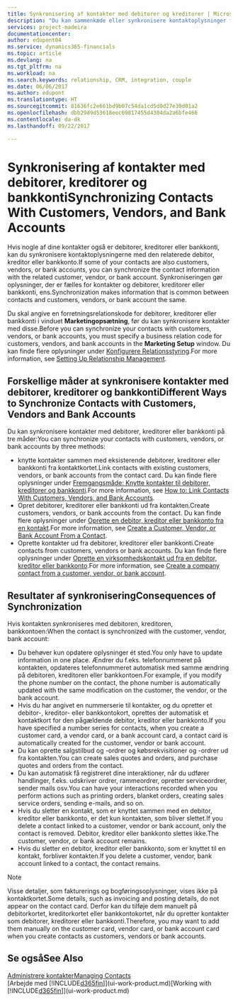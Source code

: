 ```yaml
---
title: Synkronisering af kontakter med debitorer og kreditorer | Microsoft Docs
description: "Du kan sammenkæde eller synkronisere kontaktoplysninger for kontakter, der også er debitorer, kreditorer eller bankkonti, så du kun opdaterer oplysninger ét sted."
services: project-madeira
documentationcenter: 
author: edupont04
ms.service: dynamics365-financials
ms.topic: article
ms.devlang: na
ms.tgt_pltfrm: na
ms.workload: na
ms.search.keywords: relationship, CRM, integration, couple
ms.date: 06/06/2017
ms.author: edupont
ms.translationtype: HT
ms.sourcegitcommit: 81636fc2e661bd9b07c54da1cd5d0d27e30d01a2
ms.openlocfilehash: dbb29d9d53618eec69817455d4304da2a6bfe466
ms.contentlocale: da-dk
ms.lasthandoff: 09/22/2017

---
```

# <a name="synchronizing-contacts-with-customers-vendors-and-bank-accounts"></a><span data-ttu-id="1a456-103">Synkronisering af kontakter med debitorer, kreditorer og bankkonti</span><span class="sxs-lookup"><span data-stu-id="1a456-103">Synchronizing Contacts With Customers, Vendors, and Bank Accounts</span></span>
<span data-ttu-id="1a456-104">Hvis nogle af dine kontakter også er debitorer, kreditorer eller bankkonti, kan du synkronisere kontaktoplysningerne med den relaterede debitor, kreditor eller bankkonto.</span><span class="sxs-lookup"><span data-stu-id="1a456-104">If some of your contacts are also customers, vendors, or bank accounts, you can synchronize the contact information with the related customer, vendor, or bank account.</span></span> <span data-ttu-id="1a456-105">Synkroniseringen gør oplysninger, der er fælles for kontakter og debitorer, kreditorer eller bankkonti, ens.</span><span class="sxs-lookup"><span data-stu-id="1a456-105">Synchronization makes information that is common between contacts and customers, vendors, or bank account the same.</span></span>  

<span data-ttu-id="1a456-106">Du skal angive en forretningsrelationskode for debitorer, kreditorer eller bankkonti i vinduet **Marketingopsætning**, før du kan synkronisere kontakter med disse.</span><span class="sxs-lookup"><span data-stu-id="1a456-106">Before you can synchronize your contacts with customers, vendors, or bank accounts, you must specify a business relation code for customers, vendors, and bank accounts in the **Marketing Setup** window.</span></span> <span data-ttu-id="1a456-107">Du kan finde flere oplysninger under [Konfigurere Relationsstyring](marketing-setup-marketing.md).</span><span class="sxs-lookup"><span data-stu-id="1a456-107">For more information, see [Setting Up Relationship Management](marketing-setup-marketing.md).</span></span>

## <a name="different-ways-to-synchronize-contacts-with-customers-vendors-and-bank-accounts"></a><span data-ttu-id="1a456-108">Forskellige måder at synkronisere kontakter med debitorer, kreditorer og bankkonti</span><span class="sxs-lookup"><span data-stu-id="1a456-108">Different Ways to Synchronize Contacts with Customers, Vendors and Bank Accounts</span></span>
<span data-ttu-id="1a456-109">Du kan synkronisere kontakter med debitorer, kreditorer eller bankkonti på tre måder:</span><span class="sxs-lookup"><span data-stu-id="1a456-109">You can synchronize your contacts with customers, vendors, or bank accounts by three methods:</span></span>

* <span data-ttu-id="1a456-110">knytte kontakter sammen med eksisterende debitorer, kreditorer eller bankkonti fra kontaktkortet.</span><span class="sxs-lookup"><span data-stu-id="1a456-110">Link contacts with existing customers, vendors, or bank accounts from the contact card.</span></span> <span data-ttu-id="1a456-111">Du kan finde flere oplysninger under [Fremgangsmåde: Knytte kontakter til debitorer, kreditorer og bankkonti](marketing-how-link-contact.md).</span><span class="sxs-lookup"><span data-stu-id="1a456-111">For more information, see [How to: Link Contacts With Customers, Vendors, and Bank Accounts](marketing-how-link-contact.md).</span></span>
* <span data-ttu-id="1a456-112">Opret debitorer, kreditorer eller bankkonti ud fra kontakten.</span><span class="sxs-lookup"><span data-stu-id="1a456-112">Create customers, vendors, or bank accounts from the contact.</span></span> <span data-ttu-id="1a456-113">Du kan finde flere oplysninger under [Oprette en debitor, kreditor eller bankkonto fra en kontakt](marketing-how-create-contacts-new-customers-vendors-bank-accounts.md).</span><span class="sxs-lookup"><span data-stu-id="1a456-113">For more information, see [Create a Customer, Vendor, or Bank Account From a Contact](marketing-how-create-contacts-new-customers-vendors-bank-accounts.md).</span></span>
* <span data-ttu-id="1a456-114">Oprette kontakter ud fra debitorer, kreditorer eller bankkonti.</span><span class="sxs-lookup"><span data-stu-id="1a456-114">Create contacts from customers, vendors or bank accounts.</span></span> <span data-ttu-id="1a456-115">Du kan finde flere oplysninger under [Oprette en virksomhedskontakt ud fra en debitor, kreditor eller bankkonto](marketing-how-create-contact-companies.md).</span><span class="sxs-lookup"><span data-stu-id="1a456-115">For more information, see [Create a company contact from a customer, vendor, or bank account](marketing-how-create-contact-companies.md).</span></span>

## <a name="consequences-of-synchronization"></a><span data-ttu-id="1a456-116">Resultater af synkronisering</span><span class="sxs-lookup"><span data-stu-id="1a456-116">Consequences of Synchronization</span></span>
<span data-ttu-id="1a456-117">Hvis kontakten synkroniseres med debitoren, kreditoren, bankkontoen:</span><span class="sxs-lookup"><span data-stu-id="1a456-117">When the contact is synchronized with the customer, vendor, bank account:</span></span>

* <span data-ttu-id="1a456-118">Du behøver kun opdatere oplysninger ét sted.</span><span class="sxs-lookup"><span data-stu-id="1a456-118">You only have to update information in one place.</span></span> <span data-ttu-id="1a456-119">Ændrer du f.eks. telefonnummeret på kontakten, opdateres telefonnummeret automatisk med samme ændring på debitoren, kreditoren eller bankkontoen.</span><span class="sxs-lookup"><span data-stu-id="1a456-119">For example, if you modify the phone number on the contact, the phone number is automatically updated with the same modification on the customer, the vendor, or the bank account.</span></span>
* <span data-ttu-id="1a456-120">Hvis du har angivet en nummerserie til kontakter, og du opretter et debitor-, kreditor- eller bankkontokort, oprettes der automatisk et kontaktkort for den pågældende debitor, kreditor eller bankkonto.</span><span class="sxs-lookup"><span data-stu-id="1a456-120">If you have specified a number series for contacts, when you create a customer card, a vendor card, or a bank account card, a contact card is automatically created for the customer, vendor or bank account.</span></span>
* <span data-ttu-id="1a456-121">Du kan oprette salgstilbud og -ordrer og købsrekvisitioner og -ordrer ud fra kontakten.</span><span class="sxs-lookup"><span data-stu-id="1a456-121">You can create sales quotes and orders, and purchase quotes and orders from the contact.</span></span>
* <span data-ttu-id="1a456-122">Du kan automatisk få registreret dine interaktioner, når du udfører handlinger, f.eks. udskriver ordrer, rammeordrer, opretter serviceordrer, sender mails osv.</span><span class="sxs-lookup"><span data-stu-id="1a456-122">You can have your interactions recorded when you perform actions such as printing orders, blanket orders, creating sales service orders, sending e-mails, and so on.</span></span>
* <span data-ttu-id="1a456-123">Hvis du sletter en kontakt, som er knyttet sammen med en debitor, kreditor eller bankkonto, er det kun kontakten, som bliver slettet.</span><span class="sxs-lookup"><span data-stu-id="1a456-123">If you delete a contact linked to a customer, vendor or bank account, only the contact is removed.</span></span> <span data-ttu-id="1a456-124">Debitor, kreditor eller bankkonto slettes ikke.</span><span class="sxs-lookup"><span data-stu-id="1a456-124">The customer, vendor, or bank account remains.</span></span>
* <span data-ttu-id="1a456-125">Hvis du sletter en debitor, kreditor eller bankkonto, som er knyttet til en kontakt, forbliver kontakten.</span><span class="sxs-lookup"><span data-stu-id="1a456-125">If you delete a customer, vendor, bank account linked to a contact, the contact remains.</span></span>

> [!NOTE]  
>   <span data-ttu-id="1a456-126">Visse detaljer, som fakturerings og bogføringsoplysninger, vises ikke på kontaktkortet.</span><span class="sxs-lookup"><span data-stu-id="1a456-126">Some details, such as invoicing and posting details, do not appear on the contact card.</span></span> <span data-ttu-id="1a456-127">Derfor kan du tilføje dem manuelt på debitorkortet, kreditorkortet eller bankkontokortet, når du opretter kontakter som debitorer, kreditorer eller bankkonti.</span><span class="sxs-lookup"><span data-stu-id="1a456-127">Therefore, you may want to add them manually on the customer card, vendor card, or bank account card when you create contacts as customers, vendors or bank accounts.</span></span>

## <a name="see-also"></a><span data-ttu-id="1a456-128">Se også</span><span class="sxs-lookup"><span data-stu-id="1a456-128">See Also</span></span>
[<span data-ttu-id="1a456-129">Administrere kontakter</span><span class="sxs-lookup"><span data-stu-id="1a456-129">Managing Contacts</span></span>](marketing-contacts.md)  
<span data-ttu-id="1a456-130">[Arbejde med [!INCLUDE[d365fin](includes/d365fin_md.md)]](ui-work-product.md)</span><span class="sxs-lookup"><span data-stu-id="1a456-130">[Working with [!INCLUDE[d365fin](includes/d365fin_md.md)]](ui-work-product.md)</span></span>

